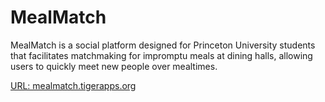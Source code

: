 # MealMatch
MealMatch is a social platform designed for Princeton University students that facilitates matchmaking for impromptu meals at dining halls, allowing users to quickly meet new people over mealtimes.


[URL: mealmatch.tigerapps.org](https://mealmatch.tigerapps.org)
